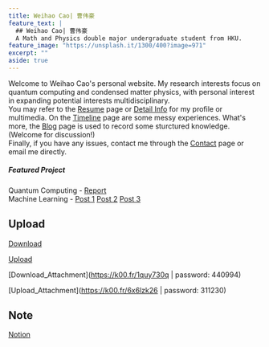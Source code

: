 ```yaml
---
title: Weihao Cao| 曹伟豪
feature_text: |
  ## Weihao Cao| 曹伟豪  
  A Math and Physics double major undergraduate student from HKU.
feature_image: "https://unsplash.it/1300/400?image=971"
excerpt: ""
aside: true
---
```


Welcome to Weihao Cao's personal website. My research interests focus on quantum computing and condensed matter physics, with personal interest in expanding potential interests multidisciplinary.   
You may refer to the [Resume](resume/) page or [Detail Info](https://cwhypt.wixsite.com/main) for my profile or multimedia. On the [Timeline](timeline/) page are some  messy experiences. What's more, the [Blog](blog/) page is used to record some sturctured knowledge.(Welcome for discussion!)   
Finally, if you have any issues, contact me through the [Contact](contact/) page or email me directly.

##### Featured Project

Quantum Computing - [Report](https://weihaocao.com/physics/2017/11/25/quantum-computing/)  
Machine Learning - [Post 1](https://weihaocao.com/computer/2017/08/30/conv-net-one/) [Post 2](https://weihaocao.com/computer/2017/08/31/conv-net-two/) [Post 3](https://weihaocao.com/computer/2017/10/01/conv-net-three/)  

## Upload
[Download](https://www.dropbox.com/sh/34bniiu43bjsgv4/AADD9gQeuZ_CYmbLjGw5muYta?dl=0)   

[Upload](https://www.dropbox.com/request/p5ADIA4Z9qElgRnmyNtW) 

[Download_Attachment](https://k00.fr/1quy730q | password: 440994) 
  
[Upload_Attachment](https://k00.fr/6x6lzk26 | password: 311230)
    

## Note
[Notion](https://www.notion.so/Getting-Started-f1921f090eb14dcab37f5841dc23b9d7)  

